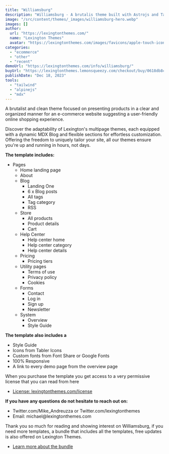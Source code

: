 ```yaml
---
title: "Williamsburg"
description: "Williamsburg - A brutalis theme built with Astrojs and Talwind CSS for your next ecommerce project"
image: "/src/content/themes/_images/williamsburg-hero.webp"
images: []
author:
  url: "https://lexingtonthemes.com/"
  name: "Lexington Themes"
  avatar: "https://lexingtonthemes.com/images/favicons/apple-touch-icon.png"
categories:
  - "ecommerce"
  - "other"
  - "recent"
demoUrl: "https://lexingtonthemes.com/info/williamsburg/"
buyUrl: "https://lexingtonthemes.lemonsqueezy.com/checkout/buy/0618db8c-ffa9-43da-a152-eb4b744716d6"
publishDate: "Dec 18, 2023"
tools:
  - "tailwind"
  - "alpinejs"
  - "mdx"
---
```


A brutalist and clean theme focused on presenting products in a clear and organized manner for an e-commerce website suggesting a user-friendly online shopping experience.

Discover the adaptability of Lexington's multipage themes, each equipped with a dynamic MDX Blog and flexible sections for effortless customization. Offering the freedom to uniquely tailor your site, all our themes ensure you're up and running in hours, not days.


<p><strong>The template includes:</strong></p>
<ul>
  <li>Pages
    <ul>
      <li>Home landing page</li>
      <li>About</li>
      <li>Blog
        <ul>
          <li>Landing One</li>
          <li>6 x Blog posts</li>
          <li>All tags</li>
          <li>Tag category</li>
          <li>RSS</li>
        </ul>
      </li>
      <li>Store
        <ul>
          <li>All products</li>
          <li>Product details</li>
          <li>Cart</li>
        </ul>
      </li>
      <li>Help Center
        <ul>
          <li>Help center home</li>
          <li>Help center category</li>
          <li>Help center details</li>
        </ul>
      </li>
      <li>Pricing
        <ul>
          <li>Pricing tiers</li>
        </ul>
      </li>
      <li>Utility pages
        <ul>
          <li>Terms of use</li>
          <li>Privacy policy</li>
          <li>Cookies</li>
        </ul>
      </li>
      <li>Forms
        <ul>
          <li>Contact</li>
          <li>Log in</li>
          <li>Sign up</li>
          <li>Newsletter</li>
        </ul>
      </li>
      <li>System
        <ul>
          <li>Overview</li>
          <li>Style Guide</li>
        </ul>
      </li>
    </ul>
  </li>
</ul>
<p><strong>The template also includes a</strong></p>
<ul>
  <li>Style Guide</li>
  <li>Icons from Tabler Icons</li>
  <li>Custom fonts from Font Share or Google Fonts</li>
  <li>100%&nbsp;Responsive</li>
  <li>A link to every demo page from the overview page</li>
</ul>
<p>When you purchase the template you get access to a very permissive license that you can read from here</p>
<ul>
  <li><a href="https://lexingtonthemes.com/license/" rel="noopener noreferrer" target="_blank">License: lexingtonthemes.com/license</a></li>
</ul>
<p><strong>If you have any questions do not hesitate to reach out on:</strong></p>
<ul>
  <li>Twitter.com/Mike_Andreuzza or&nbsp;Twitter.com/lexingtonthemes</li>
  <li>Email: michael@lexingtonthemes.com</li>
</ul>
<p>Thank you so much for reading and showing interest on Williamsburg, if you need more templates, a bundle that includes all the templates, free updates is also offered on Lexington Themes.&nbsp;</p>
<ul>
  <li><a href="https://lexingtonthemes.com/pricing/" rel="noopener noreferrer" target="_blank">Learn more about the bundle</a></li>
</ul>
